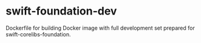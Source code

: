 # swift-foundation-dev
Dockerfile for building Docker image with full development set prepared for swift-corelibs-foundation.
